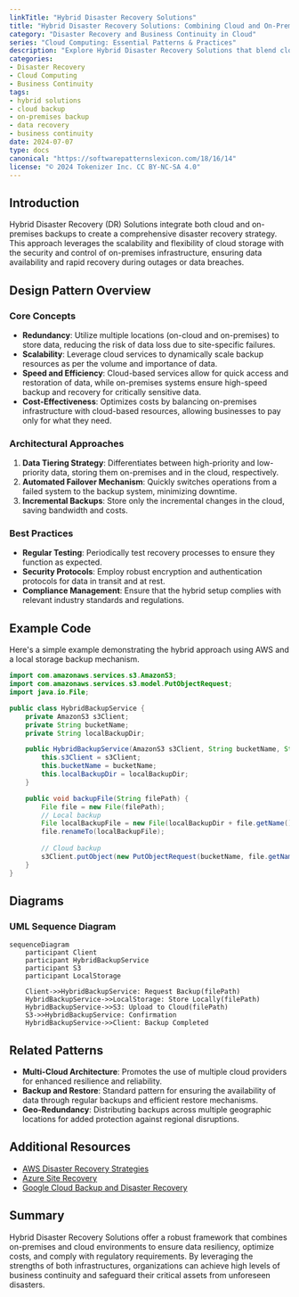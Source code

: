 ```yaml
---
linkTitle: "Hybrid Disaster Recovery Solutions"
title: "Hybrid Disaster Recovery Solutions: Combining Cloud and On-Premises Backups"
category: "Disaster Recovery and Business Continuity in Cloud"
series: "Cloud Computing: Essential Patterns & Practices"
description: "Explore Hybrid Disaster Recovery Solutions that blend cloud and on-premises backups to enhance system resilience and ensure business continuity in the face of potential disruptions."
categories:
- Disaster Recovery
- Cloud Computing
- Business Continuity
tags:
- hybrid solutions
- cloud backup
- on-premises backup
- data recovery
- business continuity
date: 2024-07-07
type: docs
canonical: "https://softwarepatternslexicon.com/18/16/14"
license: "© 2024 Tokenizer Inc. CC BY-NC-SA 4.0"
---
```


## Introduction

Hybrid Disaster Recovery (DR) Solutions integrate both cloud and on-premises backups to create a comprehensive disaster recovery strategy. This approach leverages the scalability and flexibility of cloud storage with the security and control of on-premises infrastructure, ensuring data availability and rapid recovery during outages or data breaches. 

## Design Pattern Overview

### Core Concepts

- **Redundancy**: Utilize multiple locations (on-cloud and on-premises) to store data, reducing the risk of data loss due to site-specific failures.
- **Scalability**: Leverage cloud services to dynamically scale backup resources as per the volume and importance of data.
- **Speed and Efficiency**: Cloud-based services allow for quick access and restoration of data, while on-premises systems ensure high-speed backup and recovery for critically sensitive data.
- **Cost-Effectiveness**: Optimizes costs by balancing on-premises infrastructure with cloud-based resources, allowing businesses to pay only for what they need.

### Architectural Approaches

1. **Data Tiering Strategy**: Differentiates between high-priority and low-priority data, storing them on-premises and in the cloud, respectively.
2. **Automated Failover Mechanism**: Quickly switches operations from a failed system to the backup system, minimizing downtime.
3. **Incremental Backups**: Store only the incremental changes in the cloud, saving bandwidth and costs.

### Best Practices

- **Regular Testing**: Periodically test recovery processes to ensure they function as expected.
- **Security Protocols**: Employ robust encryption and authentication protocols for data in transit and at rest.
- **Compliance Management**: Ensure that the hybrid setup complies with relevant industry standards and regulations.

## Example Code

Here's a simple example demonstrating the hybrid approach using AWS and a local storage backup mechanism.

```java
import com.amazonaws.services.s3.AmazonS3;
import com.amazonaws.services.s3.model.PutObjectRequest;
import java.io.File;

public class HybridBackupService {
    private AmazonS3 s3Client;
    private String bucketName;
    private String localBackupDir;

    public HybridBackupService(AmazonS3 s3Client, String bucketName, String localBackupDir) {
        this.s3Client = s3Client;
        this.bucketName = bucketName;
        this.localBackupDir = localBackupDir;
    }

    public void backupFile(String filePath) {
        File file = new File(filePath);
        // Local backup
        File localBackupFile = new File(localBackupDir + file.getName());
        file.renameTo(localBackupFile);
        
        // Cloud backup
        s3Client.putObject(new PutObjectRequest(bucketName, file.getName(), localBackupFile));
    }
}
```

## Diagrams

### UML Sequence Diagram

```mermaid
sequenceDiagram
    participant Client
    participant HybridBackupService
    participant S3
    participant LocalStorage

    Client->>HybridBackupService: Request Backup(filePath)
    HybridBackupService->>LocalStorage: Store Locally(filePath)
    HybridBackupService->>S3: Upload to Cloud(filePath)
    S3->>HybridBackupService: Confirmation
    HybridBackupService->>Client: Backup Completed
```

## Related Patterns

- **Multi-Cloud Architecture**: Promotes the use of multiple cloud providers for enhanced resilience and reliability.
- **Backup and Restore**: Standard pattern for ensuring the availability of data through regular backups and efficient restore mechanisms.
- **Geo-Redundancy**: Distributing backups across multiple geographic locations for added protection against regional disruptions.

## Additional Resources

- [AWS Disaster Recovery Strategies](https://aws.amazon.com/disaster-recovery/)
- [Azure Site Recovery](https://azure.microsoft.com/en-us/services/site-recovery/)
- [Google Cloud Backup and Disaster Recovery](https://cloud.google.com/backup-disaster-recovery)

## Summary

Hybrid Disaster Recovery Solutions offer a robust framework that combines on-premises and cloud environments to ensure data resiliency, optimize costs, and comply with regulatory requirements. By leveraging the strengths of both infrastructures, organizations can achieve high levels of business continuity and safeguard their critical assets from unforeseen disasters.
